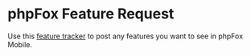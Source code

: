 # phpFox Feature Request

Use this [feature tracker](https://github.com/phpfox-mobile/mobile-feature-requests/issues) to post any features you want to see in phpFox Mobile.
